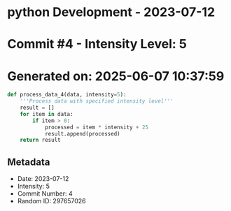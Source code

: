 ﻿# python Development - 2023-07-12
# Commit #4 - Intensity Level: 5
# Generated on: 2025-06-07 10:37:59
```python
def process_data_4(data, intensity=5):
    '''Process data with specified intensity level'''
    result = []
    for item in data:
        if item > 0:
            processed = item * intensity + 25
            result.append(processed)
    return result
```
## Metadata
- Date: 2023-07-12
- Intensity: 5
- Commit Number: 4
- Random ID: 297657026
